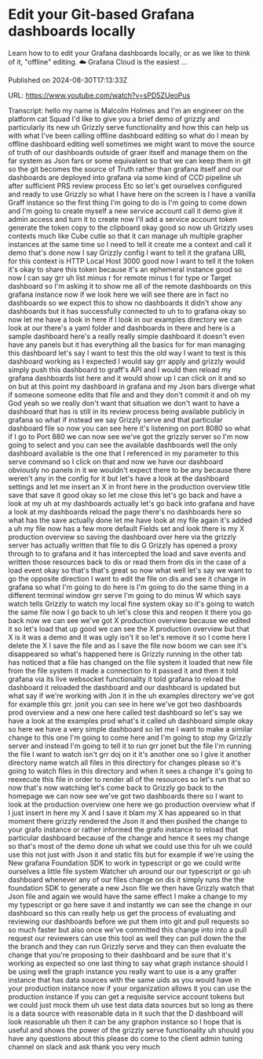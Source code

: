 # Edit your Git-based Grafana dashboards locally

Learn how to to edit your Grafana dashboards locally, or as we like to think of it, "offline" editing. ☁️ Grafana Cloud is the easiest ...

Published on 2024-08-30T17:13:33Z

URL: https://www.youtube.com/watch?v=sPD5ZUeoPus

Transcript: hello my name is Malcolm Holmes and I'm an engineer on the platform cat Squad I'd like to give you a brief demo of grizzly and particularly its new uh Grizzly serve functionality and how this can help us with what I've been calling offline dashboard editing so what do I mean by offline dashboard editing well sometimes we might want to move the source of truth of our dashboards outside of graer itself and manage them on the far system as Json fars or some equivalent so that we can keep them in git so the git becomes the source of Truth rather than grafana itself and our dashboards are deployed into grafana via some kind of CCD pipeline uh after sufficient PRS review process Etc so let's get ourselves configured and ready to use Grizzly so what I have here on the screen is I have a vanilla Graff instance so the first thing I'm going to do is I'm going to come down and I'm going to create myself a new service account call it demo give it admin access and turn it to create now I'll add a service account token generate the token copy to the clipboard okay good so now uh Grizzly uses contexts much like Cube cutle so that it can manage uh multiple grapher instances at the same time so I need to tell it create me a context and call it demo that's done now I say Grizzly config I want to tell it the grafana URL for this context is HTTP Local Host 3000 good now I want to tell it the token it's okay to share this token because it's an ephemeral instance good so now I can say grr uh list minus r for remote minus t for type or Target dashboard so I'm asking it to show me all of the remote dashboards on this grafana instance now if we look here we will see there are in fact no dashboards so we expect this to show no dashboards it didn't show any dashboards but it has successfully connected to uh to to grafana okay so now let me have a look in here if I look in our examples directory we can look at our there's a yaml folder and dashboards in there and here is a sample dashboard here's a really really simple dashboard it doesn't even have any panels but it has everything all the basics for for man managing this dashboard let's say I want to test this the old way I want to test is this dashboard working as I expected I would say grr apply and grizzly would simply push this dashboard to graff's API and I would then reload my grafana dashboards list here and it would show up I can click on it and so on but at this point my dashboard in grafana and my Json bars diverge what if someone someone edits that file and and they don't commit it and oh my God yeah so we really don't want that situation we don't want to have a dashboard that has is still in its review process being available publicly in grafana so what if instead we say Grizzly serve and that particular dashboard file so now you can see here it's listening on port 8080 so what if I go to Port 880 we can now see we've got the grizzly server so I'm now going to select and you can see the available dashboards well the only dashboard available is the one that I referenced in my parameter to this serve command so I click on that and now we have our dashboard obviously no panels in it we wouldn't expect there to be any because there weren't any in the config for it but let's have a look at the dashboard settings and let me insert an X in front here in the production overview title save that save it good okay so let me close this let's go back and have a look at my uh at my dashboards actually let's go back into grafana and have a look at my dashboards reload the page there's no dashboards here so what has the save actually done let me have look at my file again it's added a uh my file now has a few more default Fields set and look there is my X production overview so saving the dashboard over here via the grizzly server has actually written that file to dis G Grizzly has opened a proxy through to to grafana and it has intercepted the load and save events and written those resources back to dis or read them from dis in the case of a load event okay so that's that's great so now what well let's say we want to go the opposite direction I want to edit the file on dis and see it change in grafana so what I'm going to do here is I'm going to do the same thing in a different terminal window grr serve I'm going to do minus W which says watch tells Grizzly to watch my local fine system okay so it's going to watch the same file now I go back to uh let's close this and reopen it there you go back now we can see we've got X production overview because we edited it so let's load that up good we can see the X production overview but that X is it was a demo and it was ugly isn't it so let's remove it so I come here I delete the X I save the file and as I save the file now boom we can see it's disappeared so what's happened here is Grizzly running in the other tab has noticed that a file has changed on the file system it loaded that new file from the file system it made a connection to it passed it and then it told grafana via its live websocket functionality it told grafana to reload the dashboard it reloaded the dashboard and our dashboard is updated but what say if we're working with Jon it in the uh examples directory we've got for example this grr. jonit you can see in here we've got two dashboards prod overview and a new one here called test dashboard so let's say we have a look at the examples prod what's it called uh dashboard simple okay so here we have a very simple dashboard so let me I want to make a similar change to this one I'm going to come here and I'm going to stop my Grizzly server and instead I'm going to tell it to run grr jonet but the file I'm running the file I want to watch isn't grr doj on it it's another one so I give it another directory name watch all files in this directory for changes please so it's going to watch files in this directory and when it sees a change it's going to reexecute this file in order to render all of the resources so let's run that so now that's now watching let's come back to Grizzly go back to the homepage we can now see we've got two dashboards there so I want to look at the production overview one here we go production overview what if I just insert in here my X and I save it blam my X has appeared so in that moment there grizzly rendered the Json it and then pushed the change to your grafo instance or rather informed the grafo instance to reload that particular dashboard because of the change and hence it sees my change so that's most of the demo done uh what we could use this for uh we could use this not just with Json it and static fils but for example if we're using the New grafana Foundation SDK to work in typescript or go we could write ourselves a little file system Watcher uh around our our typescript or go uh dashboard whenever any of our files change on dis it simply runs the the foundation SDK to generate a new Json file we then have Grizzly watch that Json file and again we would have the same effect I make a change to my my typescript or go here save it and instantly we can see the change in our dashboard so this can really help us get the process of evaluating and reviewing our dashboards before we put them into git and pull requests so so much faster but also once we've committed this change into into a pull request our reviewers can use this tool as well they can pull down the the the branch and they can run Grizzly serve and they can then evaluate the change that you're proposing to their dashboard and be sure that it's working as expected so one last thing to say what graph instance should I be using well the graph instance you really want to use is a any graffer instance that has data sources with the same uids as you would have in your production instance now if your organization allows it you can use the production instance if you can get a requisite service account tokens but we could just mock them uh use test data data sources but so long as there is a data source with reasonable data in it such that the D dashboard will look reasonable uh then it can be any graphon instance so I hope that is useful and shows the power of the grizzly serve functionality uh should you have any questions about this please do come to the client admin tuning channel on slack and ask thank you very much

